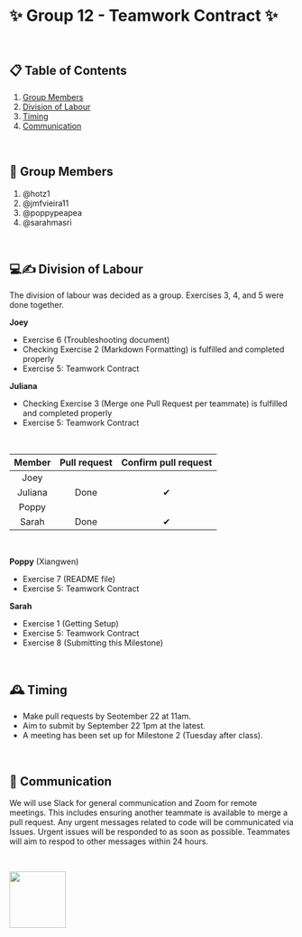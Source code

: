 # ✨ Group 12 - Teamwork Contract ✨

$~$

## 📋 Table of Contents
1. [Group Members](#members)
2. [Division of Labour](#division)
3. [Timing](#timing)
4. [Communication](#communication)

$~$

## 🤝 <a name="members"></a> Group Members 
1. @hotz1
2. @jmfvieira11
3. @poppypeapea
4. @sarahmasri

$~$

## 💻✍️ <a name="division"></a> Division of Labour 

The division of labour was decided as a group. Exercises 3, 4, and 5 were done together. 

**Joey**
- Exercise 6 (Troubleshooting document)
- Checking Exercise 2 (Markdown Formatting) is fulfilled and completed properly
- Exercise 5: Teamwork Contract

**Juliana**
- Checking Exercise 3 (Merge one Pull Request per teammate) is fulfilled and completed properly
- Exercise 5: Teamwork Contract
  
$~$

Member | Pull request | Confirm pull request
   :---:  |   :---:  |   :---:  
Joey|  | 
Juliana | Done | ✔
Poppy |   |  
Sarah | Done | ✔

$~$

**Poppy** (Xiangwen)
- Exercise 7 (README file)
- Exercise 5: Teamwork Contract

**Sarah**
- Exercise 1 (Getting Setup)
- Exercise 5: Teamwork Contract
- Exercise 8 (Submitting this Milestone)

$~$

## 🕰️ <a name="timing"></a> Timing 

- Make pull requests by Seotember 22 at 11am.
- Aim to submit by September 22 1pm at the latest.
- A meeting has been set up for Milestone 2 (Tuesday after class). 

$~$

## 💬 <a name="communication"></a> Communication 

We will use Slack for general communication and Zoom for remote meetings. This includes ensuring another teammate is available to merge a pull request. Any urgent messages related to code will be communicated via Issues. Urgent issues will be responded to as soon as possible. Teammates will aim to respod to other messages within 24 hours. 

$~$

<img src= "https://cdn-icons-png.flaticon.com/256/7564/7564847.png" width="100" height="100">
